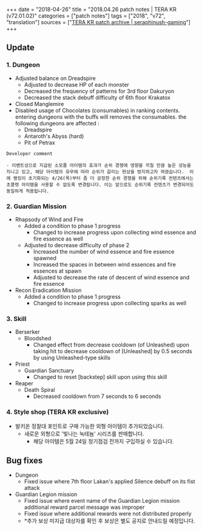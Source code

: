 +++
date = "2018-04-26"
title = "2018.04.26 patch notes | TERA KR (v72.01.02)"
categories = ["patch notes"]
tags = ["2018", "v72", "translation"]
sources = ["[TERA KR patch archive | seraphinush-gaming](/ko/patch/2018/v72-01-02)"]
+++

## Update

### **1.** Dungeon
- Adjusted balance on Dreadspire
  - Adjusted to decrease HP of each monster
  - Decreased the frequency of patterns for 3rd floor Dakuryon
  - Decreased the stack debuff difficulty of 6th floor Krakatox
- Closed Manglemire
- Disabled usage of Chocolates (consumables) in ranking contents. entering dungeons with the buffs will removes the consumables. the following dungeons are affected :
  - Dreadspire
  - Antaroth's Abyss (hard)
  - Pit of Petrax

```
Developer comment

- 이벤트성으로 지급된 소모품 아이템의 효과가 순위 경쟁에 영향을 끼칠 만큼 높은 성능을 지니고 있고, 해당 아이템의 유무에 따라 순위가 갈리는 현상을 방지하고자 하였습니다.  이에 랭킹이 초기화되는 4/26(목)부터 좀 더 공정한 순위 경쟁을 위해 순위기록 컨텐츠에서는 초콜렛 아이템을 사용할 수 없도록 변경됩니다. 이는 앞으로도 순위기록 컨텐츠가 변경되어도 동일하게 적용됩니다.
```

### **2.** Guardian Mission
- Rhapsody of Wind and Fire
  - Added a condition to phase 1 progress
    - Changed to increase progress upon collecting wind essence and fire essence as well
  - Adjusted to decrease difficulty of phase 2
    - Increased the number of wind essence and fire essence spawned
    - Increased the spaces in between wind essences and fire essences at spawn
    - Adjusted to decrease the rate of descent of wind essence and fire essence
- Recon Eradication Mission
  - Added a condition to phase 1 progress
    - Changed to increase progress upon collecting sparks as well

### **3.** Skill
- Berserker
  - Bloodshed
    - Changed effect from decrease cooldown (of Unleashed) upon taking hit to decrease cooldown of [Unleashed] by 0.5 seconds by using Unleashed-type skills
- Priest
  - Guardian Sanctuary
    - Changed to reset [backstep] skill upon using this skill
- Reaper
  - Death Spiral
    - Decreased cooldown from 7 seconds to 6 seconds

### **4.** Style shop (TERA KR exclusive)
- 발키온 정찰대 포인트로 구매 가능한 외형 아이템이 추가되었습니다.
  - 새로운 외형으로 '빛나는 녹테늄' 시리즈를 판매합니다.
    - 해당 아이템은 5월 24일 정기점검 전까지 구입하실 수 있습니다.

## Bug fixes

- Dungeon
  - Fixed issue where 7th floor Lakan's applied Silence debuff on its fist attack
- Guardian Legion mission
  - Fixed issue where event name of the Guardian Legion mission additional reward parcel message was improper
  - Fixed issue where additional rewards were not distributed properly
  - *추가 보상 미지급 대상자를 확인 후 보상은 별도 공지로 안내드릴 예정입니다.
